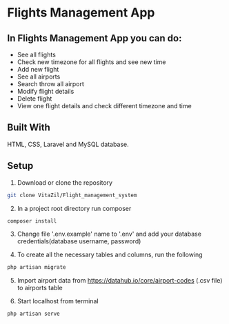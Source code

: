 ﻿# Flights Management App

## In Flights Management App you can do:

- See all flights
- Check new timezone for all flights and see new time
- Add new flight
- See all airports
- Search throw all airport
- Modify flight details
- Delete flight
- View one flight details and check different timezone and time


## Built With

HTML, CSS, Laravel and MySQL database.


## Setup

1. Download or clone the repository
```sh
git clone VitaZil/Flight_management_system
```

2. In a project root directory run composer
```sh
composer install
```

3. Change file '.env.example' name to '.env' and add your database credentials(database username, password)


4. To create all the necessary tables and columns, run the following
```sh
php artisan migrate
```

5. Import airport data from https://datahub.io/core/airport-codes (.csv file) to airports table


6. Start localhost from terminal
```sh
php artisan serve
```
